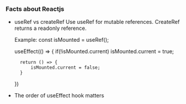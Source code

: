 ### Facts about Reactjs
- useRef vs createRef
	Use useRef for mutable references. CreateRef returns a readonly reference.
	
	Example:
	const isMounted = useRef<boolean>();
	
	useEffect(() => {
		if(!isMounted.current)
			isMounted.current = true;
			
		return () => {
			isMounted.current = false;
		}	
	})
	
- The order of useEffect hook matters
